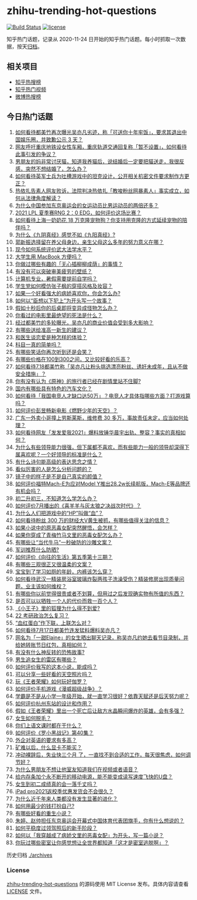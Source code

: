 # zhihu-trending-hot-questions

[![Build Status](https://github.com/justjavac/zhihu-trending-hot-questions/workflows/ci/badge.svg?branch=master)](https://github.com/justjavac/zhihu-trending-hot-questions/actions)
[![license](https://img.shields.io/github/license/justjavac/zhihu-trending-hot-questions)](https://github.com/justjavac/zhihu-trending-hot-questions/blob/master/LICENSE)

知乎热门话题，记录从 2020-11-24 日开始的知乎热门话题。每小时抓取一次数据，按天[归档](./archives)。

## 相关项目

- [知乎热搜榜](https://github.com/justjavac/zhihu-trending-top-search)
- [知乎热门视频](https://github.com/justjavac/zhihu-trending-hot-video)
- [微博热搜榜](https://github.com/justjavac/weibo-trending-hot-search)

## 今日热门话题

<!-- BEGIN -->
<!-- 最后更新时间 Mon Jul 19 2021 04:01:57 GMT+0800 (China Standard Time) -->

1. [如何看待都美竹再次曝光吴亦凡劣迹，称「可送你十年牢饭」，要求其退出中国娱乐圈，并致歉公示 3
   天？](https://www.zhihu.com/question/473026941)
1. [网友呼吁重庆地铁设女性车厢，重庆轨道交通回复称「暂不设置」，如何看待此事引发的争议？](https://www.zhihu.com/question/472981976)
1. [男朋友的妈非常讨厌猫，知道我养猫后，说结婚后一定要把猫送走，我很反感，突然不想结婚了，怎么办？](https://www.zhihu.com/question/458232041)
1. [如何看待英军士兵为吐槽游戏中的坦克设计，公开相关机密文件要求制作方更正？](https://www.zhihu.com/question/472908883)
1. [热依扎告素人网友败诉，法院判决热依扎「教唆粉丝网暴素人」事实成立，如何从法律角度解读？](https://www.zhihu.com/question/472937891)
1. [为什么中国参加东京奥运会的女运动员比男运动员的两倍还多？](https://www.zhihu.com/question/472194478)
1. [2021 LPL 夏季赛RNG 2：0 EDG，如何评价这场比赛？](https://www.zhihu.com/question/473007746)
1. [如何看待上海一奶奶花 18
   万克隆宠物狗？你支持用克隆的方式延续宠物的陪伴吗？](https://www.zhihu.com/question/472995544)
1. [为什么《九阴真经》感觉不如《九阳真经》?](https://www.zhihu.com/question/387891182)
1. [郭新振选择留在养父母身边，亲生父母这么多年的努力意义在哪？](https://www.zhihu.com/question/472138910)
1. [现今如何系统评价武大法学水平？](https://www.zhihu.com/question/314407244)
1. [大学生用 MacBook 方便吗？](https://www.zhihu.com/question/472553335)
1. [你做过哪些有趣的「无心插柳柳成荫」的事情？](https://www.zhihu.com/question/22116322)
1. [有没有可以突破审美疲劳的壁纸？](https://www.zhihu.com/question/450376556)
1. [计算机专业，暑假需要提前自学吗？](https://www.zhihu.com/question/469361214)
1. [学生党如何模仿张子枫的穿搭风格及妆容？](https://www.zhihu.com/question/297388550)
1. [如果一个好看强大的病娇喜欢你，你会怎么办?](https://www.zhihu.com/question/404922666)
1. [如何以“臣想以下犯上”为开头写一个故事？](https://www.zhihu.com/question/472565851)
1. [假如十秒后你的后桌即将变异成怪物怎么办？](https://www.zhihu.com/question/472317540)
1. [你看过的电影里最绝望的死法是什么？](https://www.zhihu.com/question/26685253)
1. [经过都美竹的多轮曝光，吴亦凡的商业价值会受到多大影响？](https://www.zhihu.com/question/473038380)
1. [有哪些送给准高一新生的建议？](https://www.zhihu.com/question/49779691)
1. [和医生谈恋爱是种怎样的体验？](https://www.zhihu.com/question/27355462)
1. [科目一真的简单吗？](https://www.zhihu.com/question/47137465)
1. [有哪些笑话你再次听到还是会笑？](https://www.zhihu.com/question/459869379)
1. [有哪些价格在100到300之间，又比较好看的乐高？](https://www.zhihu.com/question/387101212)
1. [如何看待7.18都美竹称「吴亦凡让粉头挑选漂亮粉丝、诱奸未成年，且从不做安全措施」？](https://www.zhihu.com/question/472971551)
1. [你有没有认为《原神》的旅行者已经在剧情里站不住脚?](https://www.zhihu.com/question/460224220)
1. [国内有哪些具有特色的汽车文化？](https://www.zhihu.com/question/472873839)
1. [如何看待「我国电竞人才缺口达50万」？电竞人才具体指哪些方面？打游戏算吗？](https://www.zhihu.com/question/472710467)
1. [如何评价彭昱畅新电影《燃野少年的天空》？](https://www.zhihu.com/question/472817294)
1. [广东一外卖小哥撞上劳斯莱斯，维修费 30
   多万，事故责任未定，应当如何处理？](https://www.zhihu.com/question/472919775)
1. [如何看待网友「发发爱我2021」爆料放锤华晨宇出轨、整容？事实的真相如何？](https://www.zhihu.com/question/472603288)
1. [为什么有些领导能力很强，但下属都不喜欢，而有些能力一般的领导却深得下属喜欢呢？一个好领导的标准是什么？](https://www.zhihu.com/question/470459462)
1. [有什么诗句能高级的表达思念之情？](https://www.zhihu.com/question/465434959)
1. [看似厉害的人是怎么分析问题的？](https://www.zhihu.com/question/304174916)
1. [镜子中的样子是不是自己真实的颜值？](https://www.zhihu.com/question/458577474)
1. [如何评价福特Mach-E为应对Model
   Y推出28.2w长续航版，Mach-E等品牌还有机会吗？](https://www.zhihu.com/question/472815772)
1. [初二升初三，不知道怎么学怎么办？](https://www.zhihu.com/question/471858579)
1. [如何评价7月播出的《喜羊羊与灰太狼之决战次时代》？](https://www.zhihu.com/question/470292481)
1. [为什么人们把游戏中的“HP”叫做“血”？](https://www.zhihu.com/question/471152379)
1. [如何看待粉丝 300 万的财经大V黄生被抓，有哪些值得关注的信息？](https://www.zhihu.com/question/472548624)
1. [如果小说中的原恶毒女配突然醒悟，会怎样？](https://www.zhihu.com/question/445816578)
1. [如果你穿成了青梅竹马文里的恶毒女配怎么办？](https://www.zhihu.com/question/397987454)
1. [有哪些让“当代牛马”一秒破防的沙雕文案？](https://www.zhihu.com/question/471805468)
1. [军训推荐什么防晒?](https://www.zhihu.com/question/336876231)
1. [如何评价《向往的生活》第五季第十三期？](https://www.zhihu.com/question/472617381)
1. [有哪些三观很正又很温柔的文案？](https://www.zhihu.com/question/458254625)
1. [宝宝到了学习如厕的年龄，内裤该怎么穿？](https://www.zhihu.com/question/469079593)
1. [如何看待武汉一精装房浴室玻璃炸裂两孩子洗澡受伤？精装修房出现质量问题，业主该如何维权？](https://www.zhihu.com/question/472324813)
1. [有哪些你以前觉得很贵或者不划算，但用过之后发现确实物有所值的东西？](https://www.zhihu.com/question/20785236)
1. [是否可以以牺牲一个人的代价而救一百个人？](https://www.zhihu.com/question/38756276)
1. [《小王子》里的狐狸为什么得不到爱?](https://www.zhihu.com/question/431240834)
1. [22 考研政治怎么复习？](https://www.zhihu.com/question/390258329)
1. [“血红蛋白”作下联，上联怎么对？](https://www.zhihu.com/question/471731418)
1. [如何看待7月17日都美竹连发猛料爆料吴亦凡？](https://www.zhihu.com/question/472743930)
1. [网名为「一甜Elaine」的女生晒出聊天记录，称吴亦凡约她去看节目录制，并给她转账节日红包，真相如何？](https://www.zhihu.com/question/472725599)
1. [有没有什么神反转的恐怖故事?](https://www.zhihu.com/question/357891855)
1. [男生追女生的雷区有哪些？](https://www.zhihu.com/question/366375304)
1. [如何评价我写的这本小说，能成吗？](https://www.zhihu.com/question/472786466)
1. [可以分享一些好看的天空照片吗？](https://www.zhihu.com/question/460714512)
1. [玩《王者荣耀》如何玩好伽罗？](https://www.zhihu.com/question/296635043)
1. [如何评价手机游戏《漫威超级战争》？](https://www.zhihu.com/question/472389426)
1. [学霸是不是从小学一年级开始，就一直学习很好？依靠天赋还是后天努力呢？](https://www.zhihu.com/question/463736962)
1. [如何评价杭州东站的设计和作用？](https://www.zhihu.com/question/21286488)
1. [假如《王者荣耀》里出一个死亡后让敌方水晶瞬间爆炸的英雄，会有多强？](https://www.zhihu.com/question/469036260)
1. [女生如何脱毛？](https://www.zhihu.com/question/27899764)
1. [你们上语文课时都在干什么？](https://www.zhihu.com/question/360741477)
1. [如何评价《罗小黑战记》第40集？](https://www.zhihu.com/question/472736812)
1. [外企对英语的要求有多高？](https://www.zhihu.com/question/302390043)
1. [矿难以后，什么显卡不能买？](https://www.zhihu.com/question/457188655)
1. [冲动裸辞后，失业快三个月
   了，一直找不到合适的工作，每天很焦虑，如何调节好？](https://www.zhihu.com/question/430896392)
1. [为什么男朋友不想让他室友知道我们在视频或者语音？](https://www.zhihu.com/question/465047050)
1. [给内存条加个永不断开的移动电源，能不能变成读写速度飞快的U盘？](https://www.zhihu.com/question/417862977)
1. [女生到初二成绩真的会一落千丈吗？](https://www.zhihu.com/question/472660065)
1. [iPad pro2021返校季优惠发货会不会很久？](https://www.zhihu.com/question/468740569)
1. [为什么近千年来人类都没有发生显著的进化？](https://www.zhihu.com/question/32004935)
1. [如何用最少的钱打扮自己?](https://www.zhihu.com/question/443604419)
1. [有哪些好看的重生小说？](https://www.zhihu.com/question/314228140)
1. [朱婷、赵帅担任东京奥运会开幕式中国体育代表团旗手，你有什么想说的？](https://www.zhihu.com/question/472876558)
1. [如何平稳度过领驾照后的新手阶段？](https://www.zhihu.com/question/466338229)
1. [如何以「我穿越成了病娇文里的恶毒女配」为开头，写一篇小说？](https://www.zhihu.com/question/463353580)
1. [你玩过哪些密室让你感觉想让全世界都知道「这才是密室逃脱啊」？](https://www.zhihu.com/question/319279638)

<!-- END -->

历史归档 [./archives](./archives)

### License

[zhihu-trending-hot-questions](https://github.com/justjavac/zhihu-trending-hot-questions)
的源码使用 MIT License 发布。具体内容请查看 [LICENSE](./LICENSE) 文件。
